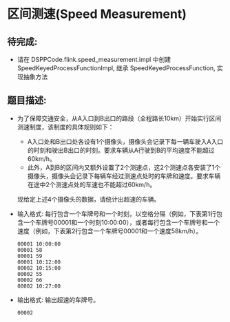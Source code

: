 # 区间测速(Speed Measurement)

## 待完成:

* 请在 DSPPCode.flink.speed_measurement.impl 中创建SpeedKeyedProcessFunctionImpl, 继承 SpeedKeyedProcessFunction, 实现抽象方法

## 题目描述:

* 为了保障交通安全，从A入口到B出口的路段（全程路长10km）开始实行区间测速制度，该制度的具体规则如下：
    * A入口处和B出口处各设有1个摄像头，摄像头会记录下每一辆车驶入A入口的时刻和驶出B出口的时刻。要求车辆从A行驶到B的平均速度不能超过60km/h。
    * 此外，A到B的区间内又额外设置了2个测速点，这2个测速点各安装了1个摄像头，摄像头会记录下每辆车经过测速点处时的车牌和速度。要求车辆在途中2个测速点处的车速也不能超过60km/h。

  现给定上述4个摄像头的数据，请统计出超速的车辆。
  
* 输入格式: 每行包含一个车牌号和一个时刻，以空格分隔（例如，下表第1行包含一个车牌号00001和一个时刻10:00:00），或者每行包含一个车牌号和一个速度（例如，下表第2行包含一个车牌号00001和一个速度58km/h）。

  ```
  00001 10:00:00
  00001 58
  00001 59
  00001 10:12:00
  00002 10:15:00
  00002 55
  00002 66
  00002 10:27:00
  ```
  
* 输出格式: 输出超速的车牌号。

  ```
  00002
  ```

